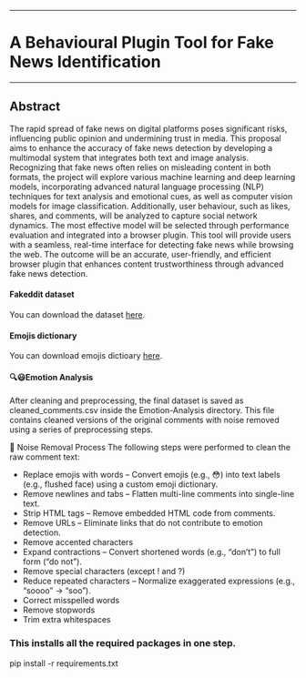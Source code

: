___
# A Behavioural Plugin Tool for Fake News Identification 
___

## Abstract
The rapid spread of fake news on digital platforms poses significant risks, 
influencing public opinion and undermining trust in media. This proposal aims 
to enhance the accuracy of fake news detection by developing a multimodal 
system that integrates both text and image analysis. Recognizing that fake news 
often relies on misleading content in both formats, the project will explore 
various machine learning and deep learning models, incorporating advanced 
natural language processing (NLP) techniques for text analysis and emotional 
cues, as well as computer vision models for image classification. Additionally, 
user behaviour, such as likes, shares, and comments, will be analyzed to capture 
social network dynamics. The most effective model will be selected through 
performance evaluation and integrated into a browser plugin. This tool will 
provide users with a seamless, real-time interface for detecting fake news while 
browsing the web. The outcome will be an accurate, user-friendly, and efficient 
browser plugin that enhances content trustworthiness through advanced fake 
news detection. 

#### Fakeddit dataset

You can download the dataset [here](https://drive.google.com/drive/folders/1jU7qgDqU1je9Y0PMKJ_f31yXRo5uWGFm?usp=sharing).

#### Emojis dictionary
You can download emojis dictioary [here](https://www.kaggle.com/datasets/uom190346a/emoji-presentation-dataset).

#### 🔍😃Emotion Analysis
After cleaning and preprocessing, the final dataset is saved as cleaned_comments.csv inside the Emotion-Analysis directory. This file contains cleaned versions of the original comments with noise removed using a series of preprocessing steps.

🧹 Noise Removal Process
The following steps were performed to clean the raw comment text:
- Replace emojis with words – Convert emojis (e.g., 😳) into text labels (e.g., flushed face) using a custom emoji dictionary.
- Remove newlines and tabs – Flatten multi-line comments into single-line text.
- Strip HTML tags – Remove embedded HTML code from comments.
- Remove URLs – Eliminate links that do not contribute to emotion detection.
- Remove accented characters
- Expand contractions – Convert shortened words (e.g., “don’t”) to full form (“do not”).
- Remove special characters (except ! and ?) 
- Reduce repeated characters – Normalize exaggerated expressions (e.g., “soooo” → “soo”).
- Correct misspelled words 
- Remove stopwords
- Trim extra whitespaces


### This installs all the required packages in one step.
pip install -r requirements.txt

